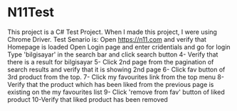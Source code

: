 # N11Test
This project is a C# Test Project. When I made this project, I were using Chrome Driver. Test Senario is:
Open https://n11.com and verify that Homepage is loaded
Open Login page and enter cridentials and go for login
Type 'bilgisayar' in the search bar and click search button
  4- Verify that there is a result for bilgisayar
  5- Click 2nd page from the pagination of search results and verify that it is showing 2nd page
  6- Click fav button of 3rd product from the top.
  7- Click my favourites link from the top menu
  8- Verify that the product which has been liked from the previous page is existing on the my favourites list
  9- Click 'remove from fav' button of liked product
  10-Verify that liked product has been removed 
